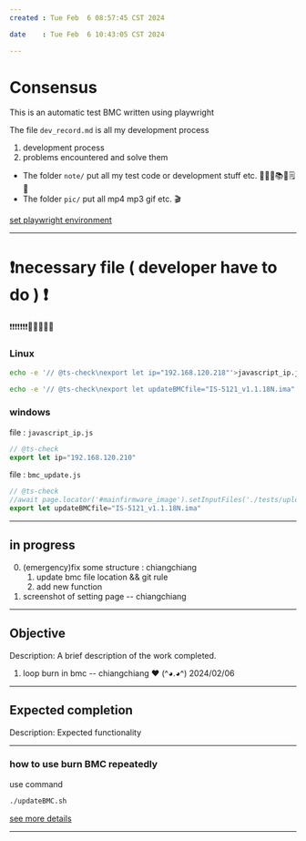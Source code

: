 ```yaml
---
created : Tue Feb  6 08:57:45 CST 2024

date    : Tue Feb  6 10:43:05 CST 2024

---
```

# Consensus
This is an automatic test BMC written using playwright

The file `dev_record.md` is all my development process
1. development process
2. problems encountered and solve them

+ The folder `note/` put all my test code or development stuff etc.  📜📄📑📚🧾🗒️📝
+ The folder `pic/` put all mp4 mp3 gif etc. 🎬

[set playwright environment](http://sd20-server.aewin.com:3000/_67u42-XQvisBUMef1VGeQ)

---
# ❗necessary file ( developer  have to do ) ❗
❗❗❗❗❗❗❗🧬🧬🧬🧬🧬
### Linux
```bash
echo -e '// @ts-check\nexport let ip="192.168.120.218"'>javascript_ip.js
```
```bash
echo -e '// @ts-check\nexport let updateBMCfile="IS-5121_v1.1.18N.ima"'>bmc_update.js
```


### windows
file : `javascript_ip.js`
```js
// @ts-check
export let ip="192.168.120.210"
```
file : `bmc_update.js`
```js
// @ts-check
//await page.locator('#mainfirmware_image').setInputFiles('./tests/uploadFiles/IS-5121_v1.1.18N.ima');
export let updateBMCfile="IS-5121_v1.1.18N.ima"
```


---
## in progress
0. (emergency)fix some structure : chiangchiang 
	1. update bmc file location && git rule 
	2. add new function 
1. screenshot of setting page    -- chiangchiang 

---
## Objective
Description: A brief description of the work completed.
1. loop burn in bmc				-- chiangchiang  ❤️  (^◕.◕^)   2024/02/06

---
## Expected completion
Description: Expected functionality


---
###  how to use burn BMC repeatedly
use command
```bash
./updateBMC.sh
```
[see more details](http://sd20-server.aewin.com:3000/7d_073JjTEiIFLKFqkMNsw)

---
